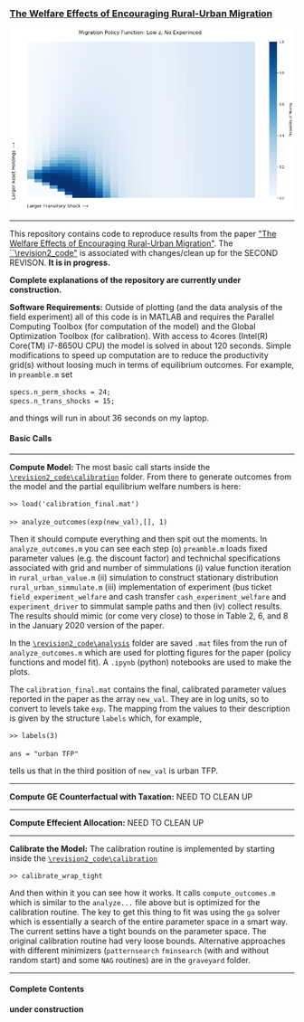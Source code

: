 ### [The Welfare Effects of Encouraging Rural-Urban Migration](http://www.waugheconomics.com/uploads/2/2/5/6/22563786/LMW.pdf)

<p align="center">
<img src="migration_policy_low_z.png">
</p>

---
This repository contains code to reproduce results from the paper ["The Welfare Effects of Encouraging Rural-Urban Migration"](http://www.waugheconomics.com/uploads/2/2/5/6/22563786/LMW.pdf). The [``\revision2_code"](https://github.com/mwaugh0328/welfare_migration/tree/master/revision2_code) is associated with changes/clean up for the SECOND REVISON. **It is in progress.**

**Complete explanations of the repository are currently under construction.**

**Software Requirements:** Outside of plotting (and the data analysis of the field experiment) all of this code is in MATLAB and requires the Parallel Computing Toolbox (for computation of the model) and the Global Optimization Toolbox (for calibration). With access to 4cores (Intel(R) Core(TM) i7-8650U CPU) the model is solved in about 120 seconds. Simple modifications to speed up computation are to reduce the productivity grid(s) without loosing much in terms of equilibrium outcomes. For example, in ``preamble.m`` set
```
specs.n_perm_shocks = 24;
specs.n_trans_shocks = 15;
```
and things will run in about 36 seconds on my laptop.

#### Basic Calls
---
**Compute Model:** The most basic call starts inside the [``\revision2_code\calibration``](https://github.com/mwaugh0328/welfare_migration/tree/master/revision2_code/calibration) folder. From there to generate outcomes from the model and the partial equilibrium welfare numbers is here:

```
>> load('calibration_final.mat')

>> analyze_outcomes(exp(new_val),[], 1)
```
Then it should compute everything and then spit out the moments. In ``analyze_outcomes.m`` you can see each step (o) ``preamble.m`` loads fixed parameter values (e.g. the discount factor) and technichal specifications associated with grid and number of simmulations (i) value function iteration in ``rural_urban_value.m`` (ii) simulation to construct stationary distribution ``rural_urban_simmulate.m`` (iii) implementation of experiment (bus ticket ``field_experiment_welfare`` and cash transfer ``cash_experiment_welfare`` and ``experiment_driver`` to simmulat sample paths and then (iv) collect results. The results should mimic (or come very close) to those in Table 2, 6, and 8 in the January 2020 version of the paper.

In the [``\revision2_code\analysis``](https://github.com/mwaugh0328/welfare_migration/tree/master/revision2_code/analysis) folder are saved ``.mat`` files from the run of ``analyze_outcomes.m`` which are used for plotting figures for the paper (policy functions and model fit). A ``.ipynb`` (python) notebooks are used to make the plots.


The ``calibration_final.mat`` contains the final, calibrated parameter values reported in the paper as the array ``new_val``. They are in log units, so to convert to levels take ``exp``. The mapping from the values to their description is given by the structure ``labels`` which, for example,
```
>> labels(3)

ans = "urban TFP"
```
tells us that in the third position of ``new_val`` is urban TFP.

---
**Compute GE Counterfactual with Taxation:** NEED TO CLEAN UP

---

**Compute Effecient Allocation:** NEED TO CLEAN UP

---

**Calibrate the Model:** The calibration routine is implemented by starting inside the [``\revision2_code\calibration``](https://github.com/mwaugh0328/welfare_migration/tree/master/revision_code/calibration)
```
>> calibrate_wrap_tight
```
And then within it you can see how it works. It calls ``compute_outcomes.m`` which is similar to the ``analyze...`` file above but is optimized for the calibration routine.  The key to get this thing to fit was using the ``ga`` solver which is essentially a search of the entire parameter space in a smart way. The current settins have a tight bounds on the parameter space. The original calibration routine had very loose bounds. Alternative approaches with different minimizers (``patternsearch`` ``fminsearch`` (with and without random start) and some ``NAG`` routines) are in the ``graveyard`` folder.

---

#### Complete Contents

**under construction**
